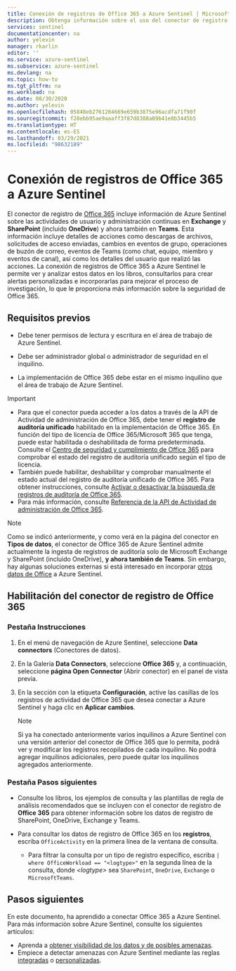 ```yaml
---
title: Conexión de registros de Office 365 a Azure Sentinel | Microsoft Docs
description: Obtenga información sobre el uso del conector de registro de Office 365 para incluir información sobre las actividades actuales de los usuarios y del administrador en Exchange, Teams y SharePoint (incluido OneDrive).
services: sentinel
documentationcenter: na
author: yelevin
manager: rkarlin
editor: ''
ms.service: azure-sentinel
ms.subservice: azure-sentinel
ms.devlang: na
ms.topic: how-to
ms.tgt_pltfrm: na
ms.workload: na
ms.date: 08/30/2020
ms.author: yelevin
ms.openlocfilehash: 05848eb2761284669e659b3875e96acdfa71f90f
ms.sourcegitcommit: f28ebb95ae9aaaff3f87d8388a09b41e0b3445b5
ms.translationtype: HT
ms.contentlocale: es-ES
ms.lasthandoff: 03/29/2021
ms.locfileid: "98632189"
---
```

# <a name="connect-office-365-logs-to-azure-sentinel"></a>Conexión de registros de Office 365 a Azure Sentinel

El conector de registro de [Office 365](/office/) incluye información de Azure Sentinel sobre las actividades de usuario y administración continuas en **Exchange** y **SharePoint** (incluido **OneDrive**) y ahora también en **Teams**. Esta información incluye detalles de acciones como descargas de archivos, solicitudes de acceso enviadas, cambios en eventos de grupo, operaciones de buzón de correo, eventos de Teams (como chat, equipo, miembro y eventos de canal), así como los detalles del usuario que realizó las acciones. La conexión de registros de Office 365 a Azure Sentinel le permite ver y analizar estos datos en los libros, consultarlos para crear alertas personalizadas e incorporarlas para mejorar el proceso de investigación, lo que le proporciona más información sobre la seguridad de Office 365.

## <a name="prerequisites"></a>Requisitos previos

- Debe tener permisos de lectura y escritura en el área de trabajo de Azure Sentinel.

- Debe ser administrador global o administrador de seguridad en el inquilino.

- La implementación de Office 365 debe estar en el mismo inquilino que el área de trabajo de Azure Sentinel.

> [!IMPORTANT]
> - Para que el conector pueda acceder a los datos a través de la API de Actividad de administración de Office 365, debe tener el **registro de auditoría unificado** habilitado en la implementación de Office 365. En función del tipo de licencia de Office 365/Microsoft 365 que tenga, puede estar habilitada o deshabilitada de forma predeterminada. Consulte el [Centro de seguridad y cumplimiento de Office 365](/office365/servicedescriptions/office-365-platform-service-description/office-365-securitycompliance-center) para comprobar el estado del registro de auditoría unificado según el tipo de licencia.
> - También puede habilitar, deshabilitar y comprobar manualmente el estado actual del registro de auditoría unificado de Office 365. Para obtener instrucciones, consulte [Activar o desactivar la búsqueda de registros de auditoría de Office 365](/office365/securitycompliance/turn-audit-log-search-on-or-off).
> - Para más información, consulte [Referencia de la API de Actividad de administración de Office 365](/office/office-365-management-api/office-365-management-activity-api-reference).


   > [!NOTE]
   > Como se indicó anteriormente, y como verá en la página del conector en **Tipos de datos**, el conector de Office 365 de Azure Sentinel admite actualmente la ingesta de registros de auditoría solo de Microsoft Exchange y SharePoint (incluido OneDrive), **y ahora también de Teams**. Sin embargo, hay algunas soluciones externas si está interesado en incorporar [otros datos de Office](https://techcommunity.microsoft.com/t5/azure-sentinel/ingesting-office-365-alerts-with-graph-security-api/ba-p/984888) a Azure Sentinel. 

## <a name="enable-the-office-365-log-connector"></a>Habilitación del conector de registro de Office 365

### <a name="instructions-tab"></a>Pestaña Instrucciones

1. En el menú de navegación de Azure Sentinel, seleccione **Data connectors** (Conectores de datos).

1. En la Galería **Data Connectors**, seleccione **Office 365** y, a continuación, seleccione **página Open Connector** (Abrir conector) en el panel de vista previa.

1. En la sección con la etiqueta **Configuración**, active las casillas de los registros de actividad de Office 365 que desea conectar a Azure Sentinel y haga clic en **Aplicar cambios**. 

   > [!NOTE]
   > Si ya ha conectado anteriormente varios inquilinos a Azure Sentinel con una versión anterior del conector de Office 365 que lo permita, podrá ver y modificar los registros recopilados de cada inquilino. No podrá agregar inquilinos adicionales, pero puede quitar los inquilinos agregados anteriormente.

### <a name="next-steps-tab"></a>Pestaña Pasos siguientes

- Consulte los libros, los ejemplos de consulta y las plantillas de regla de análisis recomendados que se incluyen con el conector de registro de **Office 365** para obtener información sobre los datos de registro de SharePoint, OneDrive, Exchange y Teams.

- Para consultar los datos de registro de Office 365 en los **registros**, escriba `OfficeActivity` en la primera línea de la ventana de consulta.
   - Para filtrar la consulta por un tipo de registro específico, escriba `| where OfficeWorkload == "<logtype>"` en la segunda línea de la consulta, donde *\<logtype\>* sea `SharePoint`, `OneDrive`, `Exchange` o `MicrosoftTeams`.

## <a name="next-steps"></a>Pasos siguientes
En este documento, ha aprendido a conectar Office 365 a Azure Sentinel. Para más información sobre Azure Sentinel, consulte los siguientes artículos:
- Aprenda a [obtener visibilidad de los datos y de posibles amenazas](quickstart-get-visibility.md).
- Empiece a detectar amenazas con Azure Sentinel mediante las reglas [integradas](tutorial-detect-threats-built-in.md) o [personalizadas](tutorial-detect-threats-custom.md).